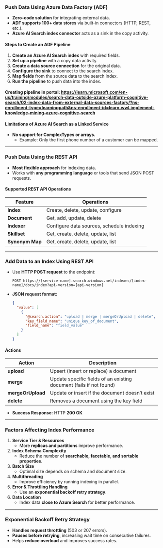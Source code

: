 
### **Push Data Using Azure Data Factory (ADF)**
- **Zero-code solution** for integrating external data.
- **ADF supports 100+ data stores** via built-in connectors (HTTP, REST, etc.).
- **Azure AI Search index connector** acts as a sink in the copy activity.

#### **Steps to Create an ADF Pipeline**
1. **Create an Azure AI Search index** with required fields.
2. **Set up a pipeline** with a copy data activity.
3. **Create a data source connection** for the original data.
4. **Configure the sink** to connect to the search index.
5. **Map fields** from the source data to the search index.
6. **Run the pipeline** to push data into the index.

#### Creating pipeline in portal: https://learn.microsoft.com/en-us/training/modules/search-data-outside-azure-platform-cognitive-search/02-index-data-from-external-data-sources-factory/?ns-enrollment-type=learningpath&ns-enrollment-id=learn.wwl.implement-knowledge-mining-azure-cognitive-search

#### **Limitations of Azure AI Search as a Linked Service**
- **No support for ComplexTypes or arrays.**  
  - Example: Only the first phone number of a customer can be mapped.

---

### **Push Data Using the REST API**
- **Most flexible approach** for indexing data.
- Works with **any programming language** or tools that send JSON POST requests.

#### **Supported REST API Operations**
| **Feature** | **Operations** |
|------------|--------------|
| **Index** | Create, delete, update, configure |
| **Document** | Get, add, update, delete |
| **Indexer** | Configure data sources, schedule indexing |
| **Skillset** | Get, create, delete, update, list |
| **Synonym Map** | Get, create, delete, update, list |

---

### **Add Data to an Index Using REST API**
- Use **HTTP POST request** to the endpoint:  
  ```
  POST https://[service-name].search.windows.net/indexes/[index-name]/docs/index?api-version=[api-version]
  ```
- **JSON request format:**
  ```json
  {
    "value": [
      {
        "@search.action": "upload | merge | mergeOrUpload | delete",
        "key_field_name": "unique_key_of_document",
        "field_name": "field_value"
      }
    ]
  }
  ```

#### **Actions**
| **Action** | **Description** |
|------------|--------------|
| **upload** | Upsert (insert or replace) a document |
| **merge** | Update specific fields of an existing document (fails if not found) |
| **mergeOrUpload** | Update or insert if the document doesn’t exist |
| **delete** | Removes a document using the key field |

- **Success Response:** HTTP **200 OK**

---

### **Factors Affecting Index Performance**
1. **Service Tier & Resources**  
   - More **replicas and partitions** improve performance.
2. **Index Schema Complexity**  
   - Reduce the number of **searchable, facetable, and sortable properties**.
3. **Batch Size**  
   - Optimal size depends on schema and document size.
4. **Multithreading**  
   - Improve efficiency by running indexing in parallel.
5. **Error & Throttling Handling**  
   - Use an **exponential backoff retry strategy**.
6. **Data Location**  
   - Index data **close to Azure Search** for better performance.

---

### **Exponential Backoff Retry Strategy**
- **Handles request throttling** (503 or 207 errors).
- **Pauses before retrying**, increasing wait time on consecutive failures.
- Helps **reduce overload** and improves success rates.

